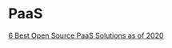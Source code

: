 # PaaS

[6 Best Open Source PaaS Solutions as of 2020](https://www.yourtechdiet.com/blogs/open-source-paas-solutions/)



